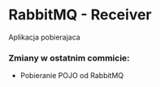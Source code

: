 # RabbitMQ - Receiver
Aplikacja pobierajaca 
### Zmiany w ostatnim commicie:
- Pobieranie POJO od RabbitMQ
